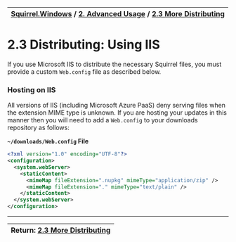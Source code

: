 | [Squirrel.Windows](../README.md) / [2\. Advanced Usage](2-Advanced-Usage.md) / [2.3 More Distributing](2.3-More-Distributing.md)|
|:---|

# 2.3 Distributing: Using IIS

If you use Microsoft IIS to distribute the necessary Squirrel files, you must provide a custom `Web.config` file as described below.

### Hosting on IIS

All versions of IIS (including Microsoft Azure PaaS) deny serving files when
the extension MIME type is unknown. If you are hosting your updates in this
manner then you will need to add a `Web.config` to your downloads repository as
follows:

**`~/downloads/Web.config` File**

~~~xml
<?xml version="1.0" encoding="UTF-8"?>
<configuration>
  <system.webServer>
    <staticContent>
      <mimeMap fileExtension=".nupkg" mimeType="application/zip" />
      <mimeMap fileExtension="." mimeType="text/plain" />
    </staticContent>
  </system.webServer>
</configuration>
~~~



---
| Return: [2.3 More Distributing](2.3-More-Distributing.md)|
|----|



